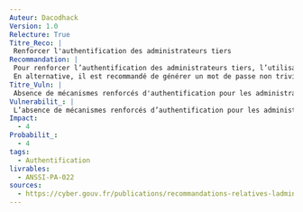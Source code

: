 ```yaml
---
Auteur: Dacodhack
Version: 1.0
Relecture: True
Titre_Reco: |
 Renforcer l'authentification des administrateurs tiers
Recommandation: |
 Pour renforcer l’authentification des administrateurs tiers, l’utilisation d’un second facteur d’authentification, éventuellement conservé par l’entité, est recommandée.</br>
 En alternative, il est recommandé de générer un mot de passe non trivial et temporaire par session: les mots de passe des comptes des administrateurs tiers sont renouvelés avant chaque nouvelle connexion et expirent au terme d’une durée inférieure à la journée.
Titre_Vuln: |
 Absence de mécanismes renforcés d'authentification pour les administrateurs tiers
Vulnerabilit_: |
 L’absence de mécanismes renforcés d’authentification pour les administrateurs tiers expose le SI à des risques d’usurpation d’identité et de compromission par le biais d’attaques par force brute, phishing ou interception de mots de passe.
Impact: 
  - 4
Probabilit_: 
  - 4
tags:
  - Authentification
livrables:
  - ANSSI-PA-022
sources:
  - https://cyber.gouv.fr/publications/recommandations-relatives-ladministration-securisee-des-si
---
```


